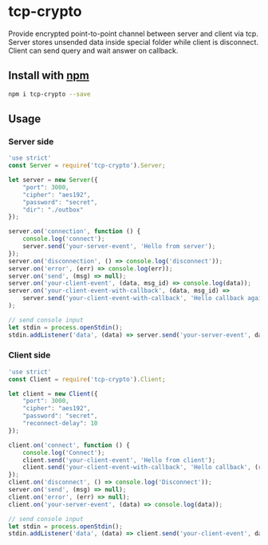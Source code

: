# tcp-crypto<br />
Provide encrypted point-to-point channel between server and client via tcp.
Server stores unsended data inside special folder while client is disconnect.
Client can send query and wait answer on callback.

## Install with [npm](npmjs.org)
``` bash
npm i tcp-crypto --save
```

## Usage
### Server side
``` javascript
'use strict'
const Server = require('tcp-crypto').Server;

let server = new Server({
	"port": 3000,
	"cipher": "aes192",
	"password": "secret",
	"dir": "./outbox"	
});

server.on('connection', function () {
	console.log('connect');
	server.send('your-server-event', 'Hello from server');
});
server.on('disconnection', () => console.log('disconnect'));
server.on('error', (err) => console.log(err));
server.on('send', (msg) => null);
server.on('your-client-event', (data, msg_id) => console.log(data));
server.on('your-client-event-with-callback', (data, msg_id) => 
	server.send('your-client-event-with-callback', 'Hello callback again', msg_id); // send reply
);

// send console input
let stdin = process.openStdin();
stdin.addListener('data', (data) => server.send('your-server-event', data.toString()));
```
### Client side
``` javascript
'use strict'
const Client = require('tcp-crypto').Client;

let client = new Client({
	"port": 3000,
	"cipher": "aes192",
	"password": "secret",
	"reconnect-delay": 10
});

client.on('connect', function () {
	console.log('Connect');	
	client.send('your-client-event', 'Hello from client');
	client.send('your-client-event-with-callback', 'Hello callback', (res) => console.log(res));	
});
client.on('disconnect', () => console.log('Disconnect'));	
server.on('send', (msg) => null);
client.on('error', (err) => null);
client.on('your-server-event', (data) => console.log(data));

// send console input
let stdin = process.openStdin();
stdin.addListener('data', (data) => client.send('your-client-event', data.toString()));
```